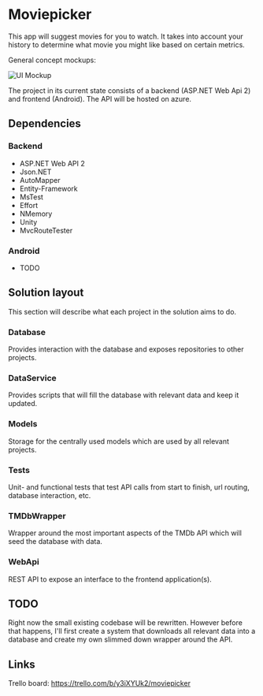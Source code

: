 Moviepicker
===========

This app will suggest movies for you to watch. It takes into account your history to determine what movie you might like based on certain metrics. 

General concept mockups:

![UI Mockup](http://i.imgur.com/QWsAFsX.png)


The project in its current state consists of a backend (ASP.NET Web Api 2) and frontend (Android). The API will be hosted on azure.

## Dependencies

### Backend

* ASP.NET Web API 2
* Json.NET
* AutoMapper
* Entity-Framework
* MsTest
* Effort
* NMemory
* Unity
* MvcRouteTester

### Android

* TODO

## Solution layout

This section will describe what each project in the solution aims to do.

### Database

Provides interaction with the database and exposes repositories to other projects.

### DataService

Provides scripts that will fill the database with relevant data and keep it updated.

### Models

Storage for the centrally used models which are used by all relevant projects.

### Tests

Unit- and functional tests that test API calls from start to finish, url routing, database interaction, etc.

### TMDbWrapper

Wrapper around the most important aspects of the TMDb API which will seed the database with data.

### WebApi

REST API to expose an interface to the frontend application(s).

## TODO

Right now the small existing codebase will be rewritten. However before that happens, I'll first create a system that downloads all relevant data into a database and create my own slimmed down wrapper around the API.

## Links

Trello board: https://trello.com/b/y3iXYUk2/moviepicker

